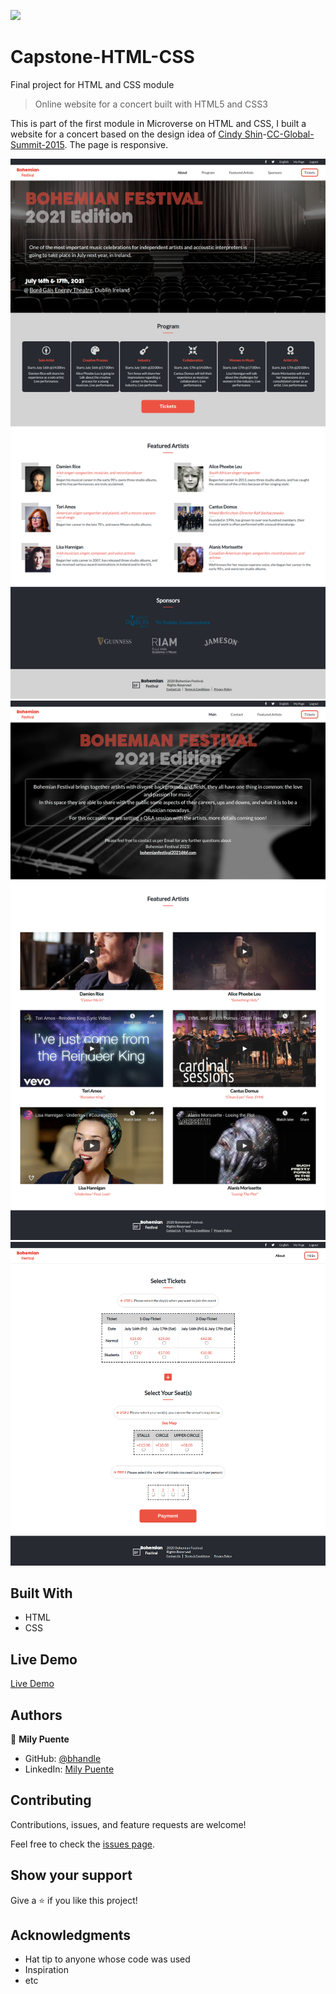 ![](https://img.shields.io/badge/Microverse-blueviolet)

# Capstone-HTML-CSS
Final project for HTML and CSS module

> Online website for a concert built with HTML5 and CSS3

This is part of the first module in Microverse on HTML and CSS, I built a website for a concert based on the design idea of [Cindy Shin](https://www.behance.net/adagio07)-[CC-Global-Summit-2015](https://www.behance.net/gallery/29845175/CC-Global-Summit-2015). 
The page is responsive.

![screenshot](images/screenshot-1.png)
![screenshot](images/screenshot-2.png)
![screenshot](images/screenshot-3.png)

## Built With

- HTML
- CSS

## Live Demo

[Live Demo](https://starsheriff2.github.io/newsweek-bootstrap-design)

## Authors

👤 **Mily Puente**

- GitHub: [@bhandle](https://github.com/Milypm)
- LinkedIn: [Mily Puente](https://linkedin.com/in/milypuentem)

## Contributing

Contributions, issues, and feature requests are welcome!

Feel free to check the [issues page](https://github.com/StarSheriff2/newsweek-bootstrap-design/issues).

## Show your support

Give a ⭐️ if you like this project!

## Acknowledgments

- Hat tip to anyone whose code was used
- Inspiration
- etc
